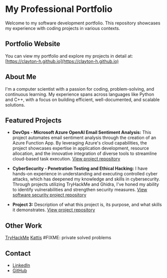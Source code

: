 # My Professional Portfolio

Welcome to my software development portfolio. This repository showcases my experience with coding projects in various contexts.

## Portfolio Website
You can view my portfolio and explore my projects in detail at:  
[https://clayton-h.github.io](https://clayton-h.github.io)

## About Me
I'm a computer scientist with a passion for coding, problem-solving, and continuous learning. My experience spans across languages like Python and C++, with a focus on building efficient, well-documented, and scalable solutions.

## Featured Projects
- **DevOps - Microsoft Azure OpenAI Email Sentiment Analysis:** This project automates email sentiment analysis through the creation of an Azure Function App. By leveraging Azure's cloud capabilities, the project showcases expertise in application development, resource allocation, and the innovative integration of diverse tools to streamline cloud-based task execution. [View project repository](https://github.com/clayton-h/devops-cbhodges)
  
- **CyberSecurity - Penetration Testing and Ethical Hacking:** I have hands-on experience in understanding and executing controlled cyber attacks, which has deepened my knowledge and skills in cybersecurity. Through projects utilizing TryHackMe and Ghidra, I've honed my ability to identify vulnerabilities and strengthen security measures. [View software security project repository](https://github.com/clayton-h/SS-cbhodges)

- **Project 3:** Description of what this project is, its purpose, and what skills it demonstrates. [View project repository]()

## Other Work
[TryHackMe](https://tryhackme.com/r/p/claytonhodges326)
[Kattis](https://open.kattis.com/users/clayton-hodges) #FIXME: private solved problems

## Contact
- [LinkedIn](www.linkedin.com/in/claytome)
- [GitHub](https://github.com/clayton-h)
